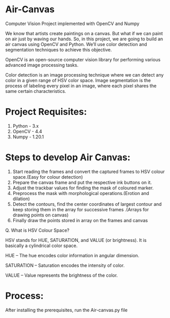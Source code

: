 # Air-Canvas
Computer Vision Project implemented with OpenCV and Numpy

We know that artists create paintings on a canvas. But what if we can paint on air just by waving our hands. So, in this project, we are going to build an air canvas using OpenCV and Python.
We’ll use color detection and segmentation techniques to achieve this objective.

OpenCV is an open-source computer vision library for performing various advanced image processing tasks.

Color detection is an image processing technique where we can detect any color in a given range of HSV color space.
Image segmentation is the process of labeling every pixel in an image, where each pixel shares the same certain characteristics.

# Project Requisites:
1. Python - 3.x 
2. OpenCV - 4.4
3. Numpy - 1.20.1

# Steps to develop Air Canvas:
1. Start reading the frames and convert the captured frames to HSV colour space.(Easy for colour detection)
2. Prepare the canvas frame and put the respective ink buttons on it. 
3. Adjust the trackbar values for finding the mask of coloured marker.
4. Preprocess the mask with morphological operations.(Erotion and dilation)
5. Detect the contours, find the center coordinates of largest contour and keep storing them in the array for successive frames .(Arrays for drawing points on canvas)
6. Finally draw the points stored in array on the frames and canvas

Q. What is HSV Colour Space?

HSV stands for HUE, SATURATION, and VALUE (or brightness). It is basically a cylindrical color space.

HUE – The hue encodes color information in angular dimension.

SATURATION – Saturation encodes the intensity of color.

VALUE – Value represents the brightness of the color.

# Process:
After installing the prerequisites, run the Air-canvas.py file
